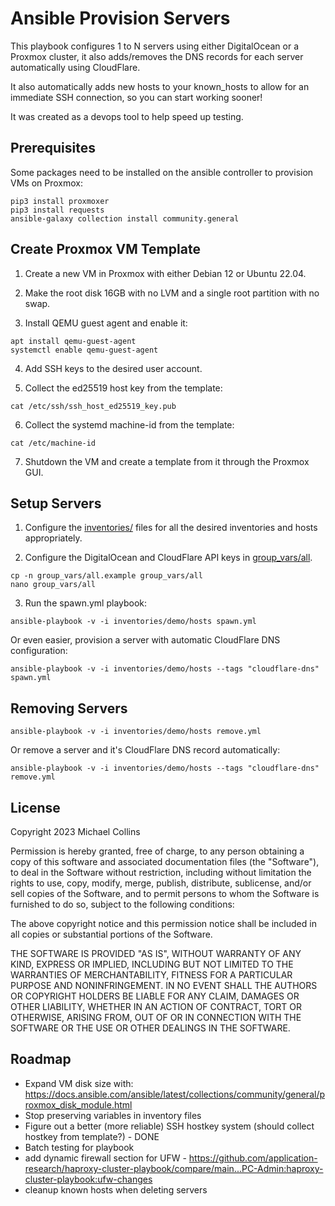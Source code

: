 # Ansible Provision Servers

This playbook configures 1 to N servers using either DigitalOcean or a Proxmox cluster, it also adds/removes the DNS records for each server automatically using CloudFlare.

It also automatically adds new hosts to your known_hosts to allow for an immediate SSH connection, so you can start working sooner!

It was created as a devops tool to help speed up testing.


## Prerequisites

Some packages need to be installed on the ansible controller to provision VMs on Proxmox:
```
pip3 install proxmoxer
pip3 install requests
ansible-galaxy collection install community.general
```


## Create Proxmox VM Template

1) Create a new VM in Proxmox with either Debian 12 or Ubuntu 22.04.

2) Make the root disk 16GB with no LVM and a single root partition with no swap.

3) Install QEMU guest agent and enable it:
```
apt install qemu-guest-agent
systemctl enable qemu-guest-agent
```

4) Add SSH keys to the desired user account.

5) Collect the ed25519 host key from the template:
```
cat /etc/ssh/ssh_host_ed25519_key.pub
```

6) Collect the systemd machine-id from the template:
```
cat /etc/machine-id
```

7) Shutdown the VM and create a template from it through the Proxmox GUI.


## Setup Servers

1) Configure the [inventories/](inventories/) files for all the desired inventories and hosts appropriately.

2) Configure the DigitalOcean and CloudFlare API keys in [group_vars/all](group_vars/all).
```
cp -n group_vars/all.example group_vars/all
nano group_vars/all
```

3) Run the spawn.yml playbook:

`ansible-playbook -v -i inventories/demo/hosts spawn.yml`

Or even easier, provision a server with automatic CloudFlare DNS configuration:

`ansible-playbook -v -i inventories/demo/hosts --tags "cloudflare-dns" spawn.yml`


## Removing Servers

`ansible-playbook -v -i inventories/demo/hosts remove.yml`

Or remove a server and it's CloudFlare DNS record automatically:

`ansible-playbook -v -i inventories/demo/hosts --tags "cloudflare-dns" remove.yml`


## License

Copyright 2023 Michael Collins

Permission is hereby granted, free of charge, to any person obtaining a copy of this software and associated documentation files (the "Software"), to deal in the Software without restriction, including without limitation the rights to use, copy, modify, merge, publish, distribute, sublicense, and/or sell copies of the Software, and to permit persons to whom the Software is furnished to do so, subject to the following conditions:

The above copyright notice and this permission notice shall be included in all copies or substantial portions of the Software.

THE SOFTWARE IS PROVIDED "AS IS", WITHOUT WARRANTY OF ANY KIND, EXPRESS OR IMPLIED, INCLUDING BUT NOT LIMITED TO THE WARRANTIES OF MERCHANTABILITY, FITNESS FOR A PARTICULAR PURPOSE AND NONINFRINGEMENT. IN NO EVENT SHALL THE AUTHORS OR COPYRIGHT HOLDERS BE LIABLE FOR ANY CLAIM, DAMAGES OR OTHER LIABILITY, WHETHER IN AN ACTION OF CONTRACT, TORT OR OTHERWISE, ARISING FROM, OUT OF OR IN CONNECTION WITH THE SOFTWARE OR THE USE OR OTHER DEALINGS IN THE SOFTWARE.

## Roadmap

- Expand VM disk size with: https://docs.ansible.com/ansible/latest/collections/community/general/proxmox_disk_module.html
- Stop preserving variables in inventory files
- Figure out a better (more reliable) SSH hostkey system (should collect hostkey from template?) - DONE
- Batch testing for playbook
- add dynamic firewall section for UFW - https://github.com/application-research/haproxy-cluster-playbook/compare/main...PC-Admin:haproxy-cluster-playbook:ufw-changes
- cleanup known hosts when deleting servers
